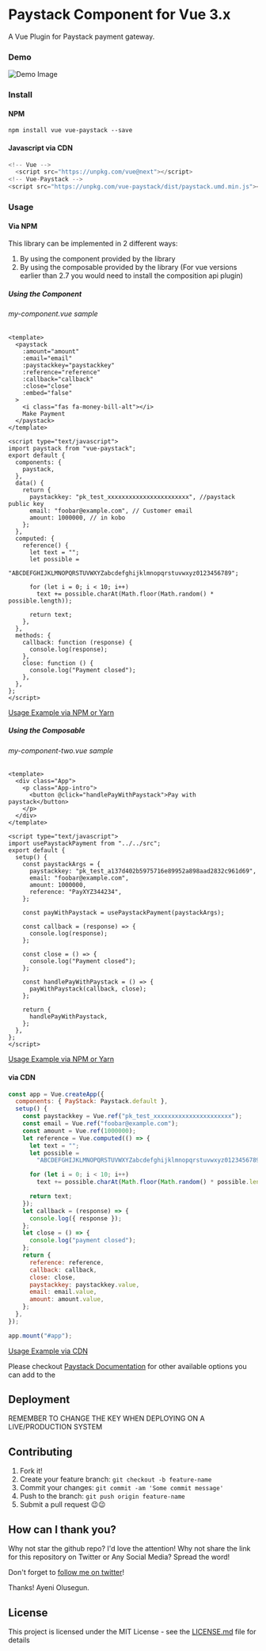 # Paystack Component for Vue 3.x

A Vue Plugin for Paystack payment gateway.

### Demo

![Demo Image](vue-paystack.png?raw=true "Demo Image")

### Install

#### NPM

```
npm install vue vue-paystack --save
```

#### Javascript via CDN

```javascript 1.8
<!-- Vue -->
  <script src="https://unpkg.com/vue@next"></script>
<!-- Vue-Paystack -->
<script src="https://unpkg.com/vue-paystack/dist/paystack.umd.min.js"></script>
```

### Usage

#### Via NPM

This library can be implemented in 2 different ways:
1. By using the component provided by the library
2. By using the composable provided by the library (For vue versions earlier than 2.7 you would need to install the composition api plugin)

##### Using the Component
###### my-component.vue sample

```vue
<template>
  <paystack
    :amount="amount"
    :email="email"
    :paystackkey="paystackkey"
    :reference="reference"
    :callback="callback"
    :close="close"
    :embed="false"
  >
    <i class="fas fa-money-bill-alt"></i>
    Make Payment
  </paystack>
</template>

<script type="text/javascript">
import paystack from "vue-paystack";
export default {
  components: {
    paystack,
  },
  data() {
    return {
      paystackkey: "pk_test_xxxxxxxxxxxxxxxxxxxxxxx", //paystack public key
      email: "foobar@example.com", // Customer email
      amount: 1000000, // in kobo
    };
  },
  computed: {
    reference() {
      let text = "";
      let possible =
        "ABCDEFGHIJKLMNOPQRSTUVWXYZabcdefghijklmnopqrstuvwxyz0123456789";

      for (let i = 0; i < 10; i++)
        text += possible.charAt(Math.floor(Math.random() * possible.length));

      return text;
    },
  },
  methods: {
    callback: function (response) {
      console.log(response);
    },
    close: function () {
      console.log("Payment closed");
    },
  },
};
</script>
```

[Usage Example via NPM or Yarn](examples/commonjs/App.vue)

##### Using the Composable
###### my-component-two.vue sample

```vue
<template>
  <div class="App">
    <p class="App-intro">
      <button @click="handlePayWithPaystack">Pay with paystack</button>
    </p>
  </div>
</template>

<script type="text/javascript">
import usePaystackPayment from "../../src";
export default {
  setup() {
    const paystackArgs = {
      paystackkey: "pk_test_a137d402b5975716e89952a898aad2832c961d69",
      email: "foobar@example.com",
      amount: 1000000,
      reference: "PayXYZ344234",
    };

    const payWithPaystack = usePaystackPayment(paystackArgs);

    const callback = (response) => {
      console.log(response);
    };

    const close = () => {
      console.log("Payment closed");
    };

    const handlePayWithPaystack = () => {
      payWithPaystack(callback, close);
    };

    return {
      handlePayWithPaystack,
    };
  },
};
</script>
```

[Usage Example via NPM or Yarn](examples/commonjs/AppTwo.vue)


#### via CDN

```javascript
const app = Vue.createApp({
  components: { PayStack: Paystack.default },
  setup() {
    const paystackkey = Vue.ref("pk_test_xxxxxxxxxxxxxxxxxxxxxx");
    const email = Vue.ref("foobar@example.com");
    const amount = Vue.ref(1000000);
    let reference = Vue.computed(() => {
      let text = "";
      let possible =
        "ABCDEFGHIJKLMNOPQRSTUVWXYZabcdefghijklmnopqrstuvwxyz0123456789";

      for (let i = 0; i < 10; i++)
        text += possible.charAt(Math.floor(Math.random() * possible.length));

      return text;
    });
    let callback = (response) => {
      console.log({ response });
    };
    let close = () => {
      console.log("payment closed");
    };
    return {
      reference: reference,
      callback: callback,
      close: close,
      paystackkey: paystackkey.value,
      email: email.value,
      amount: amount.value,
    };
  },
});

app.mount("#app");
```

[Usage Example via CDN](examples/index.html)

Please checkout [Paystack Documentation](https://paystack.com/docs/payments/accept-payments#popup) for other available options you can add to the

## Deployment

REMEMBER TO CHANGE THE KEY WHEN DEPLOYING ON A LIVE/PRODUCTION SYSTEM

## Contributing

1. Fork it!
2. Create your feature branch: `git checkout -b feature-name`
3. Commit your changes: `git commit -am 'Some commit message'`
4. Push to the branch: `git push origin feature-name`
5. Submit a pull request 😉😉

## How can I thank you?

Why not star the github repo? I'd love the attention! Why not share the link for this repository on Twitter or Any Social Media? Spread the word!

Don't forget to [follow me on twitter](https://twitter.com/iamraphson)!

Thanks!
Ayeni Olusegun.

## License

This project is licensed under the MIT License - see the [LICENSE.md](LICENSE) file for details
